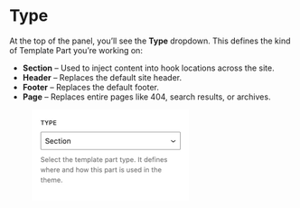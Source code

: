 # Type

At the top of the panel, you’ll see the **Type** dropdown. This defines the kind of Template Part you’re working on:

* **Section** – Used to inject content into hook locations across the site.
* **Header** – Replaces the default site header.
* **Footer** – Replaces the default footer.
* **Page** – Replaces entire pages like 404, search results, or archives.

<figure><img src="../../.gitbook/assets/type.jpg" alt="" width="278"><figcaption></figcaption></figure>
